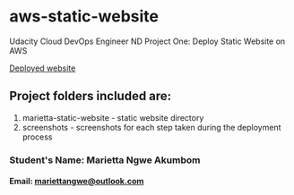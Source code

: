 # aws-static-website
Udacity Cloud DevOps Engineer ND Project One: Deploy Static Website on AWS

[Deployed website](https://d291itcm1vzofy.cloudfront.net)

## Project folders included are:

1. marietta-static-website - static website directory
2. screenshots - screenshots for each step taken during the deployment process


### Student's Name: Marietta Ngwe Akumbom
#### Email: mariettangwe@outlook.com
